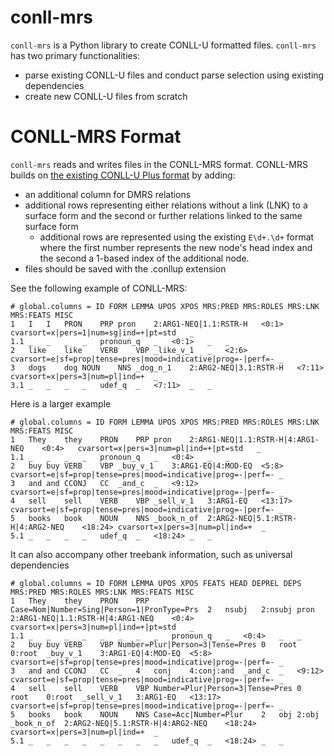 # conll-mrs
`conll-mrs` is a Python library to create CONLL-U formatted files.
`conll-mrs` has two primary functionalities:
* parse existing CONLL-U files and conduct parse selection using existing dependencies
* create new CONLL-U files from scratch

# CONLL-MRS Format
`conll-mrs` reads and writes files in the CONLL-MRS format.
CONLL-MRS builds on [the existing CONLL-U Plus format](https://universaldependencies.org/ext-format.html) by adding:
* an additional column for DMRS relations
* additional rows representing either relations without a link (LNK) to a surface form and the second or further relations linked to the same surface form
  * additional rows are represented using the existing `E\d+.\d+` format where the first number represents the new node's head index and the second a 1-based index of the additional node.
* files should be saved with the .conllup extension

See the following example of CONLL-MRS:
```
# global.columns = ID FORM LEMMA UPOS XPOS MRS:PRED MRS:ROLES MRS:LNK MRS:FEATS MISC
1	I	I	PRON	PRP	pron	2:ARG1-NEQ|1.1:RSTR-H	<0:1>	cvarsort=x|pers=1|num=sg|ind=+|pt=std	_
1.1	_	_	_	_	pronoun_q	_	<0:1>	_	_
2	like	like	VERB	VBP	_like_v_1	_	<2:6>	cvarsort=e|sf=prop|tense=pres|mood=indicative|prog=-|perf=-	_
3	dogs	dog	NOUN	NNS	_dog_n_1	2:ARG2-NEQ|3.1:RSTR-H	<7:11>	cvarsort=x|pers=3|num=pl|ind=+	_
3.1	_	_	_	_	udef_q	_	<7:11>	_	_
```

Here is a larger example
```
# global.columns = ID FORM LEMMA UPOS XPOS MRS:PRED MRS:ROLES MRS:LNK MRS:FEATS MISC
1	They	they	PRON	PRP	pron	2:ARG1-NEQ|1.1:RSTR-H|4:ARG1-NEQ	<0:4>	cvarsort=x|pers=3|num=pl|ind=+|pt=std	_
1.1	_	_	_	_	pronoun_q	_	<0:4>	_	_
2	buy	buy	VERB	VBP	_buy_v_1	3:ARG1-EQ|4:MOD-EQ	<5:8>	cvarsort=e|sf=prop|tense=pres|mood=indicative|prog=-|perf=-	_
3	and	and	CCONJ	CC	_and_c	_	<9:12>	cvarsort=e|sf=prop|tense=pres|mood=indicative|prog=-|perf=-	_
4	sell	sell	VERB	VBP	_sell_v_1	3:ARG1-EQ	<13:17>	cvarsort=e|sf=prop|tense=pres|mood=indicative|prog=-|perf=-	_
5	books	book	NOUN	NNS	_book_n_of	2:ARG2-NEQ|5.1:RSTR-H|4:ARG2-NEQ	<18:24>	cvarsort=x|pers=3|num=pl|ind=+	_
5.1	_	_	_	_	udef_q	_	<18:24>	_	_
```

It can also accompany other treebank information, such as universal dependencies
```
# global.columns = ID FORM LEMMA UPOS XPOS FEATS HEAD DEPREL DEPS MRS:PRED MRS:ROLES MRS:LNK MRS:FEATS MISC
1	They	they	PRON	PRP	Case=Nom|Number=Sing|Person=1|PronType=Prs	2	nsubj	2:nsubj	pron	2:ARG1-NEQ|1.1:RSTR-H|4:ARG1-NEQ	<0:4>	cvarsort=x|pers=3|num=pl|ind=+|pt=std	_
1.1	_	_	_	_	_	_	_	_	pronoun_q	_	<0:4>	_	_
2	buy	buy	VERB	VBP	Number=Plur|Person=3|Tense=Pres	0	root	0:root	_buy_v_1	3:ARG1-EQ|4:MOD-EQ	<5:8>	cvarsort=e|sf=prop|tense=pres|mood=indicative|prog=-|perf=-	_
3	and	and	CCONJ	CC	_	4	conj	4:conj:and	_and_c	_	<9:12>	cvarsort=e|sf=prop|tense=pres|mood=indicative|prog=-|perf=-	_
4	sell	sell	VERB	VBP	Number=Plur|Person=3|Tense=Pres	0	root	0:root	_sell_v_1	3:ARG1-EQ	<13:17>	cvarsort=e|sf=prop|tense=pres|mood=indicative|prog=-|perf=-	_
5	books	book	NOUN	NNS	Case=Acc|Number=Plur	2	obj	2:obj	_book_n_of	2:ARG2-NEQ|5.1:RSTR-H|4:ARG2-NEQ	<18:24>	cvarsort=x|pers=3|num=pl|ind=+	_
5.1	_	_	_	_	_	_	_	_	udef_q	_	<18:24>	_	_
```